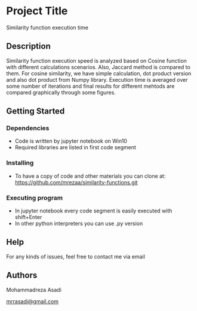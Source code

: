 # Project Title

Similarity function execution time 

## Description

Similarity function execution speed is analyzed based on Cosine function with different calculations scenarios. Also, Jaccard method is compared to them. 
For cosine similarity, we have simple calculation, dot product version and also dot product from Numpy library. Execution time is averaged over some number
of iterations and final results for different mehtods are compared graphically through some figures.

## Getting Started

### Dependencies

* Code is written by jupyter notebook on Win10
* Required libraries are listed in first code segment

### Installing

* To have a copy of code and other materials you can clone at: https://github.com/mrezaa/similarity-functions.git

### Executing program

* In jupyter notebook every code segment is easily executed with shift+Enter
* In other python interpreters you can use .py version

## Help

For any kinds of issues, feel free to contact me via email

## Authors

Mohammadreza Asadi

mrrasadi@gmail.com
